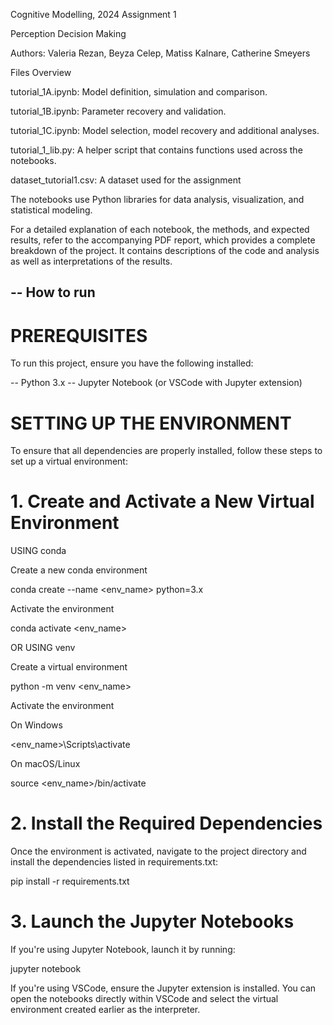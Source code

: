 Cognitive Modelling, 2024
Assignment 1

Perception Decision Making

Authors: Valeria Rezan, Beyza Celep, Matiss Kalnare, Catherine Smeyers

Files Overview

tutorial_1A.ipynb: Model definition, simulation and comparison.

tutorial_1B.ipynb: Parameter recovery and validation.

tutorial_1C.ipynb: Model selection, model recovery and additional analyses.

tutorial_1_lib.py: A helper script that contains functions used across the notebooks.

dataset_tutorial1.csv: A dataset used for the assignment

The notebooks use Python libraries for data analysis, visualization, and statistical modeling.

For a detailed explanation of each notebook, the methods, and expected results, refer to the accompanying PDF report, which provides a complete breakdown of the project. It contains descriptions of the code and analysis as well as interpretations of the results.

--
How to run
--

# PREREQUISITES
To run this project, ensure you have the following installed:

-- Python 3.x
-- Jupyter Notebook (or VSCode with Jupyter extension)

# SETTING UP THE ENVIRONMENT

To ensure that all dependencies are properly installed, follow these steps to set up a virtual environment:

# 1. Create and Activate a New Virtual Environment

  USING conda
  
  Create a new conda environment
  
  conda create --name <env_name> python=3.x

   Activate the environment
   
  conda activate <env_name>

  OR USING venv
  
  Create a virtual environment
  
  python -m venv <env_name>

  Activate the environment
  
  On Windows
  
  <env_name>\Scripts\activate

  On macOS/Linux
  
  source <env_name>/bin/activate

# 2. Install the Required Dependencies

   Once the environment is activated, navigate to the project directory and install the dependencies listed in requirements.txt:

   pip install -r requirements.txt

# 3. Launch the Jupyter Notebooks

  If you're using Jupyter Notebook, launch it by running:

  jupyter notebook

If you're using VSCode, ensure the Jupyter extension is installed. You can open the notebooks directly within VSCode and select the virtual environment created earlier as the interpreter.

